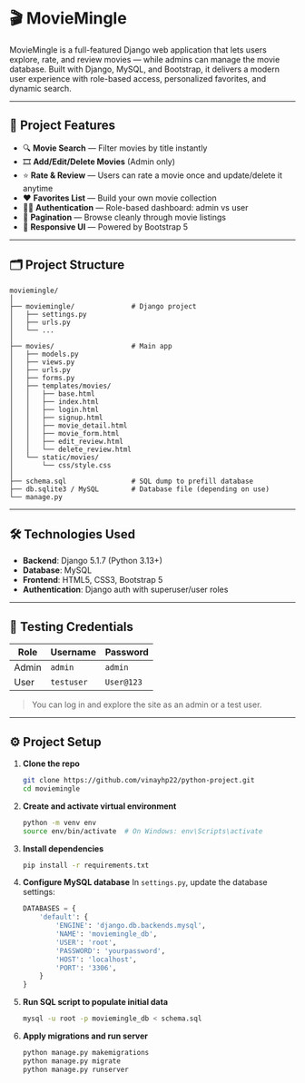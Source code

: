 # 🎬 MovieMingle

MovieMingle is a full-featured Django web application that lets users explore, rate, and review movies — while admins can manage the movie database. Built with Django, MySQL, and Bootstrap, it delivers a modern user experience with role-based access, personalized favorites, and dynamic search.

---

## 🚀 Project Features

- 🔍 **Movie Search** — Filter movies by title instantly
- 🎞️ **Add/Edit/Delete Movies** (Admin only)
- ⭐ **Rate & Review** — Users can rate a movie once and update/delete it anytime
- ❤️ **Favorites List** — Build your own movie collection
- 🧑‍💻 **Authentication** — Role-based dashboard: admin vs user
- 📄 **Pagination** — Browse cleanly through movie listings
- 📱 **Responsive UI** — Powered by Bootstrap 5

---

## 🗂️ Project Structure

```
moviemingle/
│
├── moviemingle/              # Django project
│   ├── settings.py
│   ├── urls.py
│   └── ...
│
├── movies/                   # Main app
│   ├── models.py
│   ├── views.py
│   ├── urls.py
│   ├── forms.py
│   ├── templates/movies/
│   │   ├── base.html
│   │   ├── index.html
│   │   ├── login.html
│   │   ├── signup.html
│   │   ├── movie_detail.html
│   │   ├── movie_form.html
│   │   ├── edit_review.html
│   │   └── delete_review.html
│   └── static/movies/
│       └── css/style.css
│
├── schema.sql                # SQL dump to prefill database
├── db.sqlite3 / MySQL        # Database file (depending on use)
└── manage.py
```

---

## 🛠️ Technologies Used

- **Backend**: Django 5.1.7 (Python 3.13+)
- **Database**: MySQL
- **Frontend**: HTML5, CSS3, Bootstrap 5
- **Authentication**: Django auth with superuser/user roles

---

## 🧪 Testing Credentials

| Role   | Username   | Password      |
|--------|------------|---------------|
| Admin  | `admin`    | `admin`       |
| User   | `testuser` | `User@123`    |

> You can log in and explore the site as an admin or a test user.

---

## ⚙️ Project Setup

1. **Clone the repo**
   ```bash
   git clone https://github.com/vinayhp22/python-project.git
   cd moviemingle
   ```

2. **Create and activate virtual environment**
   ```bash
   python -m venv env
   source env/bin/activate  # On Windows: env\Scripts\activate
   ```

3. **Install dependencies**
   ```bash
   pip install -r requirements.txt
   ```

4. **Configure MySQL database**
   In `settings.py`, update the database settings:
   ```python
   DATABASES = {
       'default': {
           'ENGINE': 'django.db.backends.mysql',
           'NAME': 'moviemingle_db',
           'USER': 'root',
           'PASSWORD': 'yourpassword',
           'HOST': 'localhost',
           'PORT': '3306',
       }
   }
   ```

5. **Run SQL script to populate initial data**
   ```bash
   mysql -u root -p moviemingle_db < schema.sql
   ```

6. **Apply migrations and run server**
   ```bash
   python manage.py makemigrations
   python manage.py migrate
   python manage.py runserver
   ```
   
